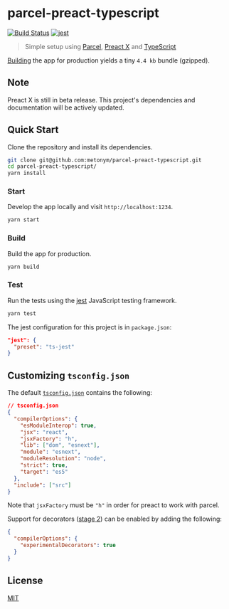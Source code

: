 # parcel-preact-typescript

[![Build Status](https://travis-ci.com/metonym/parcel-preact-typescript.svg?branch=master)](https://travis-ci.com/metonym/parcel-preact-typescript)
[![jest](https://jestjs.io/img/jest-badge.svg)](https://github.com/facebook/jest)

> Simple setup using [Parcel](https://parceljs.org/), [Preact X](https://preactjs.com/) and [TypeScript](https://www.typescriptlang.org/)

[Building](#build) the app for production yields a tiny `4.4 kb` bundle (gzipped).

## Note

Preact X is still in beta release. This project's dependencies and documentation will be actively updated.

## Quick Start

Clone the repository and install its dependencies.

```bash
git clone git@github.com:metonym/parcel-preact-typescript.git
cd parcel-preact-typescript/
yarn install
```

### Start

Develop the app locally and visit `http://localhost:1234`.

```bash
yarn start
```

### Build

Build the app for production.

```bash
yarn build
```

### Test

Run the tests using the [jest](https://jestjs.io/) JavaScript testing framework.

```bash
yarn test
```

The jest configuration for this project is in `package.json`:

```json
"jest": {
  "preset": "ts-jest"
}
```

## Customizing `tsconfig.json`

The default [`tsconfig.json`](tsconfig.json) contains the following:

```json
// tsconfig.json
{
  "compilerOptions": {
    "esModuleInterop": true,
    "jsx": "react",
    "jsxFactory": "h",
    "lib": ["dom", "esnext"],
    "module": "esnext",
    "moduleResolution": "node",
    "strict": true,
    "target": "es5"
  },
  "include": ["src"]
}
```

Note that `jsxFactory` must be `"h"` in order for preact to work with parcel.

Support for decorators ([stage 2](https://github.com/tc39/proposal-decorators)) can be enabled by adding the following:

```json
{
  "compilerOptions": {
    "experimentalDecorators": true
  }
}
```

## License

[MIT](LICENSE)
